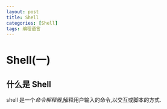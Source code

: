 ```yaml
---
layout: post
title: Shell
categories: [Shell]
tags: 编程语言
---
```


# Shell(一)

## 什么是 Shell
shell 是一个*命令解释器*,解释用户输入的命令,以交互或脚本的方式. 


